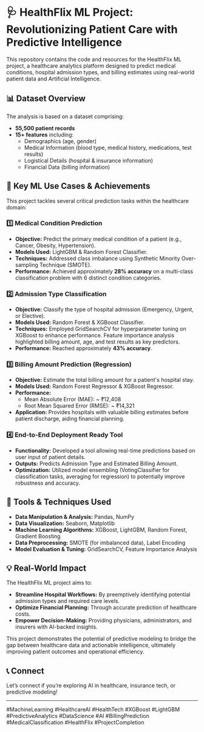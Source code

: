 # 🩺 HealthFlix ML Project: Revolutionizing Patient Care with Predictive Intelligence

This repository contains the code and resources for the HealthFlix ML project, a healthcare analytics platform designed to predict medical conditions, hospital admission types, and billing estimates using real-world patient data and Artificial Intelligence.

## 📊 Dataset Overview

The analysis is based on a dataset comprising:

* **55,500 patient records**
* **15+ features** including:
    * Demographics (age, gender)
    * Medical Information (blood type, medical history, medications, test results)
    * Logistical Details (hospital & insurance information)
    * Financial Data (billing information)

## 🚀 Key ML Use Cases & Achievements

This project tackles several critical prediction tasks within the healthcare domain:

### 1️⃣ Medical Condition Prediction

* **Objective:** Predict the primary medical condition of a patient (e.g., Cancer, Obesity, Hypertension).
* **Models Used:** LightGBM & Random Forest Classifier.
* **Techniques:** Addressed class imbalance using Synthetic Minority Over-sampling Technique (SMOTE).
* **Performance:** Achieved approximately **28% accuracy** on a multi-class classification problem with 6 distinct condition categories.

### 2️⃣ Admission Type Classification

* **Objective:** Classify the type of hospital admission (Emergency, Urgent, or Elective).
* **Models Used:** Random Forest & XGBoost Classifier.
* **Techniques:** Employed GridSearchCV for hyperparameter tuning on XGBoost to enhance performance. Feature importance analysis highlighted billing amount, age, and test results as key predictors.
* **Performance:** Reached approximately **43% accuracy**.

### 3️⃣ Billing Amount Prediction (Regression)

* **Objective:** Estimate the total billing amount for a patient's hospital stay.
* **Models Used:** Random Forest Regressor & XGBoost Regressor.
* **Performance:**
    * Mean Absolute Error (MAE): ~ ₹12,408
    * Root Mean Squared Error (RMSE): ~ ₹14,321
* **Application:** Provides hospitals with valuable billing estimates before patient discharge, aiding financial planning.

### 4️⃣ End-to-End Deployment Ready Tool

* **Functionality:** Developed a tool allowing real-time predictions based on user input of patient details.
* **Outputs:** Predicts Admission Type and Estimated Billing Amount.
* **Optimization:** Utilized model ensembling (VotingClassifier for classification tasks, averaging for regression) to potentially improve robustness and accuracy.

## 📌 Tools & Techniques Used

* **Data Manipulation & Analysis:** Pandas, NumPy
* **Data Visualization:** Seaborn, Matplotlib
* **Machine Learning Algorithms:** XGBoost, LightGBM, Random Forest, Gradient Boosting
* **Data Preprocessing:** SMOTE (for imbalanced data), Label Encoding
* **Model Evaluation & Tuning:** GridSearchCV, Feature Importance Analysis

## 💡 Real-World Impact

The HealthFlix ML project aims to:

* **Streamline Hospital Workflows:** By preemptively identifying potential admission types and required care levels.
* **Optimize Financial Planning:** Through accurate prediction of healthcare costs.
* **Empower Decision-Making:** Providing physicians, administrators, and insurers with AI-backed insights.

This project demonstrates the potential of predictive modeling to bridge the gap between healthcare data and actionable intelligence, ultimately improving patient outcomes and operational efficiency.

## 📞 Connect

Let’s connect if you’re exploring AI in healthcare, insurance tech, or predictive modeling!

---

#MachineLearning #HealthcareAI #HealthTech #XGBoost #LightGBM #PredictiveAnalytics #DataScience #AI #BillingPrediction #MedicalClassification #HealthFlix #ProjectCompletion
